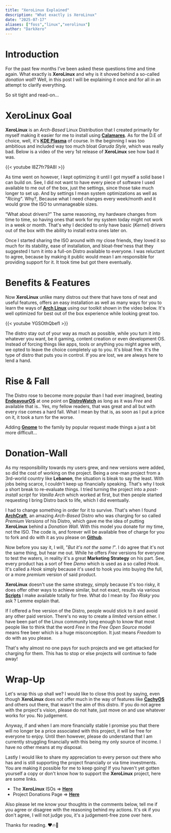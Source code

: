 ```yaml
---
title: "XeroLinux Explained"
description: "What exactly is XeroLinux"
date: "2025-07-17"
aliases: ["foss","linux","xerolinux"]
author: "DarkXero"
---
```


# Introduction

For the past few months I’ve been asked these questions time and time again. What exactly is **XeroLinux** and why is it shoved behind a so-called *donation wall*? Well, in this post I will be explaining it once and for all in an attempt to clarify everything.

So sit tight and read-on…

# XeroLinux Goal

**XeroLinux** is an *Arch-Based* Linux Distribution that I created primarily for myself making it easier for me to install using [**Calamares**](https://calamares.io). As for the D.E of choice, well, it's [**KDE Plasma**](https://kde.org) of course. In the beginning I was too ambitious and included way too much bloat *Garuda Style*, which was really bad. Below is a video of the very 1st release of **XeroLinux** see how bad it was.

{{< youtube l8Z7fr79A8I >}}

As time went on however, I kept optimizing it until I got myself a solid base I can build on. See, I did not want to have every piece of software I used available to me out of the box, just the settings, since those take much longer to set up. And by settings I mean system optimizations as well as "*Ricing*". Why?, Because what I need changes every week/month and it would grow the ISO to unmanageable sizes. 

“What about drivers?” The same reasoning, my hardware changes from time to time, so having ones that work for my system today might not work in a week or month. That's why I decided to only have basic (*Kernel*) drivers out of the box with the ability to install extra ones later on. 

Once I started sharing the ISO around with my close friends, they loved it so much for its stability, ease of installation, and bloat-free'ness that they suggested I turn it into a full-on Distro available to everyone. I was reluctant to agree, because by making it public would mean I am  responsible for providing support for it. It took time but got there eventually.

# Benefits & Features

Now **XeroLinux** unlike many distros out there that have tons of neat and useful features, offers an easy installation as well as many ways for you to learn the ways of [**Arch Linux**](https://wiki.archlinux.org) using our toolkit shown in the video below. It's well optimized for best out of the box experience while looking great too.

{{< youtube YGSOthQbefI >}}

The distro stay out of your way as much as possible, while you turn it into whatever you want, be it gaming, content creation or even development OS. Instead of forcing things like apps, tools or anything you might agree with, we opted to leave the choice completely up to you. It's bloat free. It's the type of distro that puts you in control. If you are lost, we are always here to lend a hand.

# Rise & Fall

The Distro rose to become more popular than I had ever imagined, beating [**EndeavourOS**](https://endeavouros.com) at one point on [**DistroWatch**](https://distrowatch.com) as long as it was *Free* and available that is.. Yes, my fellow readers, that was great and all but with every rise comes a hard fall. What I mean by that is, as soon as I put a price on it, it took a turn for the worse. 

Adding [**Gnome**](https://www.gnome.org) to the family by popular request made things a just a bit more difficult...

# Donation-Wall

As my responsibility towards my users grew, and new versions were added, so did the cost of working on the project. Being a one-man project from a 3rd-world country like **Lebanon**, the situation is bleak to say the least. With jobs being scarce, I couldn't keep up financially speaking. That's why I took a short break to re-evaluate things. I tried turning the project into a *post-install script* for *Vanilla Arch* which worked at first, but then people started requesting I bring Distro back to life, which I did eventually.

I had to change something in order for it to survive. That's when I found [**ArchCraft**](https://archcraft.io/premium.html), an amazing *Arch-Based* Distro who was charging for so called *Premium Versions* of his Distro, which gave me the idea of putting **XeroLinux** behind a *Donation Wall*. With this model you donate for my time, not the ISO. The code is, and forever will be available free of charge for you to fork and do with it as you please on [**Github**](https://github.com/XeroLinuxDev/xero-build).

Now before you say it, I will, "*But it's not the same !*". I do agree that it's not the same thing, but hear me out. While he offers *Free* versions for everyone to test the waters, in reality it's a great **Marketing Strategy** on his part. See, every product has a sort of free *Demo* which is used as a so called *Hook*. It's called a *Hook* simply because it's used to hook you into buying the full, or a more *premium* version of said product. 

**XeroLinux** doesn't use the same strategy, simply because it's too risky, it does offer other ways to achieve similar, but not exact, results via various [**Scripts**](https://xerolinux.xyz/scripts/) I make available totally for free. What do I mean by *Too Risky* you ask ? Lemme explain that.

If I offered a free version of the Distro, people would stick to it and avoid any other paid version. There's no way to create a *limited* version either. I have been part of the Linux community long enough to know that most people like to think that the word *Free* in the *Free Open Source* model means free beer which is a huge misconception. It just means *Freedom* to do with as you please. 

That's why almost no one pays for such projects and we get attacked for charging for them. This has to stop or else projects will continue to fade away!

# Wrap-Up

Let's wrap this up shall we? I would like to close this post by saying, even though **XeroLinux** does not offer much in the way of features like [**CachyOS**](https://cachyos.org) and others out there, that wasn't the aim of this distro. If you do not agree with the project's vision, please do not hate, just move on and use whatever works for you. No judgement.

Anyway, if and when I am more financially stable I promise you that there will no longer be a price associated with this project, it will be free for everyone to enjoy. Until then however, please do understand that I am currently struggling financially with this being my only source of income. I have no other means at my disposal. 

Lastly I would like to share my appreciation to every person out there who has and is still supporting the project financially or via time investments. You are making it possible for me to keep going! If you haven't yet gotten yourself a copy or don't know how to support the **XeroLinux** project, here are some links.

- The **XeroLinux** ISOs => [**Here**](https://ko-fi.com/xerolinux/shop)
- Project Donations Page => [**Here**](https://ko-fi.com/xerolinux)

Also please let me know your thoughts in the comments below, tell me if you agree or disagree with the reasoning behind my actions. It's ok if you don't agree, I will not judge you, it's a judgement-free zone over here.

Thanks for reading. ❤️🔥🙏
